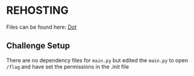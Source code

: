 # REHOSTING

Files can be found here: [Dot](https://github.com/NUSGreyhats/greyctf-2022-public/tree/main/challenges/crypto/dot)

## Challenge Setup
There are no dependency files for `main.py` but edited the `main.py` to open `/flag` and have set the permissions in the .init file


